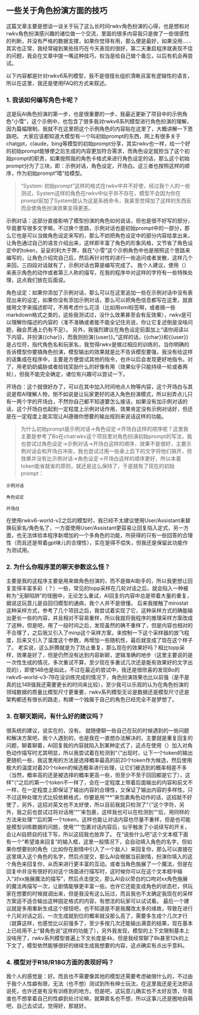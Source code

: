 ## 一些关于角色扮演方面的技巧

这篇文章主要是想谈一谈关于玩了这么长时间rwkv角色扮演的心得，也是想和对rwkv角色扮演感兴趣的诸位做一个交流，里面的很多内容我只是做了一些很感性的判断，并没有严格的数据支撑，如果你觉得有用，那么便是最好，如果没用……其实也正常，我经常碰到某些技巧在今天表现的很好，第二天重启程序就表现不佳的问题，我会在文章中提一嘴这种技巧，权当是给自己做个备忘，以后有机会再尝试。

以下内容都是针对rwkv6系列模型，我不是很擅长组织清晰且富有逻辑性的语言，所以在这里，我还是使用FAQ的方式来叙述。

### 1. 我该如何编写角色卡呢？

这是玩AI角色扮演的第一步，也是很重要的一步，我最近更新了项目中的示例角色“小雪”，这个示例中，也包含了很多我对rwkv6系列模型进行角色扮演的理解，因为篇幅限制，我就不在这里把这个示例角色的内容贴在这里了，大概讲解一下思路吧。
大家应该都知道大模型有一个叫初始prompt的东西，网上有很多关于chatgpt，claude，bing等模型的初始prompt分享，其实rwkv也一样，给一个好的初始prompt能够使之后生成的内容更加符合需求，而角色设定就担当了这个初始prompt的职责，如果按照我的角色卡格式来进行角色设定的话，那么这个初始prompt分为了三块，即：示例对话，角色设定，开场白。这三者也按照这样的顺序，作为初始prompt“喂”给模型。

> “System: 初始prompt”这样的格式在rwkv中并不好使，经过我个人的一些测试，System这样的角色在rwkv中似乎并不存在，模型不会因为你在prompt前加了System就认为这是系统命令，我甚至觉得加了这样的东西反而会使角色扮演效果变得更差。

示例对话：这部分直接影响了模型扮演的角色如何说话，但也是很不好写的部分，毕竟要写很多文字嘛，不过换个思路，示例对话也是初始prompt中的一部分，那么它也是可以当做角色设定来写的，那么不妨把角色设定中的部分内容给拿出来，让角色通过自己的语言介绍出来，这样即丰富了角色的形象风格，又节省了角色设定中的token，妥妥的利大于弊，我在“小雪”这个示例角色中也是按照这个思路来编写的，让角色介绍完自己后，然后再针对性的进行一些追问或者发散，这样几个来回，三四段对话就有了，示例对话也算是编写完成了。
我个人建议，使用（）来表示角色的动作或者第三人称的描写，在我的程序中对这样的字符有一些特殊处理，这点我们放在后面说。

角色设定：如果你添加了示例对话，那么可以在这里追加一些在示例对话中没有表现出来的设定，如果你没有添加示例对话，那么可以把角色信息都写在这里，就直接用文字来描述即可，不用考虑什么花活（比如用xml标签啊，或者搞一些markdown格式之类的，这些我测试过，没什么效果甚至会有反效果），rwkv是可以理解你描述的内容的（准不准确或者能不能全记住另说，你让它复述倒是没啥问题，融会贯通上仍有不足）。
另外，我强烈建议在角色设定前面加上“请你阅读以下内容，并扮演{{char}}，而我则扮演{{user}}。”这样的话，{{char}}和{{user}}是占位符，指代角色名和玩家名，我觉得rwkv是做过相应的训练的，当你明确的告诉模型你要搞角色扮演，模型输出的效果就是比不告诉模型要强，我没有给这样的话集成在程序中，主要是方便尝试其他的指令，也许以后会发现更好地指令。对了，用老奶奶威胁或者给钱奖励什么的好像有用（效果似乎只能持续一轮或者两轮），但我不能完全确定，诸位有兴趣可以尝试一下。

开场白：这个就很好办了，可以在其中加入时间地点人物等内容，这个开场白与其说是帮AI理解人物，倒不如说是让玩家更好的进入角色扮演模式，所以别弄点儿只有一两个字的开场白，不然你自己都不知道要怎么接话，如果没有加示例对话的话，这个开场白也起到一定程度上示例对话作用，效果肯定没有示例对话好，但还是在一定程度上能实现让AI遵循你想要的输出规则来说话这样的功能。

> 为什么初始prompt是示例对话->角色设定->开场白这样的顺序呢？这里我主要是参考了Bo在chatrwkv这个项目里对角色扮演初始prompt的写法，我也尝试过角色设定->示例对话->开场白这样的顺序，效果不是很好，主要示例对话会和开场白冲突，我也尝试过用一些承上启下的文字将他们隔开，但效果并没有比示例对话->角色设定->开场白这样的顺序更好，所以本着token能省就省的原则，就还是这么保持了，于是就有了现在的初始prompt：
```
示例对话

角色设定

开场白
```

在使用rwkv6-world-v2之后的模型时，我已经不太建议使用User/Assistant来替换玩家名/角色名了，一方面使用User/Assistant更容易让回复陷入定式，另一方面，也无法体验本程序新增加的一个多角色的功能，所获得的只有一些回答的合理性（而且还是带着gpt味儿的合理性），实在是得不偿失，但我还是保留此功能作为测试用。

### 2. 为什么你程序里的聊天参数这么怪？

主要是我的这程序主要是用来做角色扮演的，而不是做AI助手的，所以我更想让回复变得丰富多彩（？）一些，常见的topp采样在几轮对话之后，就会陷入一种被称为“无聊陷阱”的怪圈中，无论怎么重试，AI回复的内容中总是带着大量的重复，据说这玩意儿是自回归模型的通病，我个人并不是很懂。
后来我接触了mirostat这种采样方式，参考了几个项目之后，我尝试着实现了它，这种采样方式的确能输出更长一些的内容，并且相对不容易重样，所以我就将我程序的推理采样方案改成了这种，但是吧，用了一段时间之后，发现虽然的确不重样了，但是内容也相对的不合理了，之后我又引入了minp这个采样方案，来控制一下这个采样器的放飞程度，后来又引入了温度这个参数，再增加一些随机性，最后就变成了现在这个样子了。
老实说，这么折腾就是为了防止重复，那么现在的效果好吗？相比topp采样，效果是好了，但是仍然没有达到内容新颖，逻辑准确的地步（这里主要说的是一次性生成的情况，多次重试不算，至少现在多重试几次还是能有效果好的文字出现的），即使14B也是如此，不过在最近的尝试中，我还是很欣喜的发现Bo的rwkv6-world-v3-7B在没训练完成的情况下，角色扮演效果也比以前强（是不是真的比14B强我还需要更长的时间来比较），至少我可以乐观的认为在角色扮演的领域数据的质量比模型尺寸更重要，rwkv系列模型无论是数据还是模型尺寸还是架构都还有很长的路走，构建一个独属于自己的角色已经完全不是梦想了。

### 3. 在聊天期间，有什么好的建议吗？

很系统的建议，说实在的，没有。
就随便聊一些自己在玩的时候遇到的一些问题和解决方案吧，我个人遇到的，也是我在一直想办法解决的，主要就是重复回复的问题，聊着聊着，AI回复我的内容就陷入到某种定式了，这点在使用（）加入对角色动作描写时尤其明显，所以我尝试着在检测到“（”出现时，让下一个token的输出更随机一些，我这里用的方法是选择概率最高的前20个token作为候选，然后使用极大的温度对着20个token的候选概率进行处理，让它们被选到的概率相差不多（当然，概率高的还是被选择的概率更高一些，但至少不至于回回都是它了），这样“（”之后的第一个token不一样了，会在一定程度上带着后面输出的内容和前文不一样，在一定程度上即保证了输出内容的合理性，又保证了输出内容的多样性，只不过这种处理方式比较依赖格式，你要是用“**”来包裹角色动作的话，这招就不好使了，另外，这招对英文也不太好使，所以目前我就只检测了“（”这个字符，另外，我之前也尝试过将对话用‘“”’来包裹，这样我也可以在检测到‘“’后，用同样的方法来处理‘“’后的第一个token，这样也能让对话内容也尽量不重样，但是也可能是模型训练数据的问题，使用‘“”’包裹对话内容后，似乎触发了小说续写的开关，会让AI自顾自的往下写，所以这招我也放弃了。
在“说些什么吧”这个文本框下面有一个“希望谁来回复”的输入框，这里一般情况下，会自动填入角色的名字，但如果你想要别的角色（比如你在剧情中引入了一个敌人）来回复你，那么可以直接在这里填入这个角色的名字，然后点提交，那么AI会根据当前剧情，扮演你填入的这个角色来回复你，从而来进行更丰富的互动。或者当角色施展了一个魔法，但是在回复中并没有很好的对这个场面进行描写时，这时候你可以在这个文本框中输入“对xx施展魔法的描写”，然后点击提交，那么AI会以旁白的口吻对xx角色施展的魔法再描写一次，让剧情能够更丰富一些。也许它还能变成角色的状态栏，供玩家在想要的时候就调出来，但是我没有这么玩过，而且我也不太确定我现在的采样方案适不适合输出这种固定格式的内容，有想法的玩家可以试试看。
最后一个建议就是多用重新生成这个按钮吧，也不知道是不是我魔改太多的缘故，导致在进行十几轮对话之后，一次生成就到位的概率就没那么高了，需要多生成个几次才行（就算这样，也感觉比以前强多了，至少多按几次还能输出满意的结果，现在基本上已经用不上“替角色说”这样的功能了），另外我发现，模型的上下文限制基本上没啥用了，rwkv系列模型普遍上下文长度是4k，但是我经常聊了8k甚至12k的上下文了，模型依然能够很好的继续生成我想要的内容，这点确实有点出乎意料。

### 4. 模型对于R18/R18G方面的表现好吗？

我个人的感觉是：好。而且也不需要像其他的模型还需要考虑破限什么的，不过由于我个人性癖有限，无法（也不想）测试到所有绅士玩法，在这里我还是无法把话说死，也许还是有没有训练到的地方。但是吧，这玩意儿确实也不太好反馈，毕竟谁也不想拿着自己的性癖到处讨论嘛，就算匿名也不想，所以这事儿还是圈地自萌吧，自己去试试，觉得好，那就好。